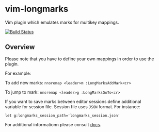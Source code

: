 # vim-longmarks

Vim plugin which emulates marks for multikey mappings.

[![Build Status](https://travis-ci.org/matmarczak/vim-longmarks.svg?branch=master)](https://travis-ci.org/matmarczak/vim-longmarks)

## Overview

Please note that you have to define your own mappings in order
to use the plugin.

For example:

To add new marks:
`nnoremap <leader>m :LongMarksAddMark<cr>`

To jump to mark:
`nnoremap <leader>g :LongMarksGoTo<cr>`

If you want to save marks between editor sessions
define additional variable for session file. Session file
uses `JSON` format. For instance:

`let g:longmarks_session_path='longmarks_session.json'`

For additional informationn please consult [docs](doc/longmarks.txt).
